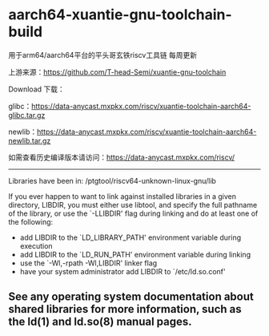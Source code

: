# aarch64-xuantie-gnu-toolchain-build

用于arm64/aarch64平台的平头哥玄铁riscv工具链 每周更新

上游来源：https://github.com/T-head-Semi/xuantie-gnu-toolchain


Download 下载：


glibc：https://data-anycast.mxpkx.com/riscv/xuantie-toolchain-aarch64-glibc.tar.gz

newlib：https://data-anycast.mxpkx.com/riscv/xuantie-toolchain-aarch64-newlib.tar.gz



如需查看历史编译版本请访问：https://data-anycast.mxpkx.com/riscv/


----------------------------------------------------------------------
Libraries have been in:
   /ptgtool/riscv64-unknown-linux-gnu/lib

If you ever happen to want to link against installed libraries
in a given directory, LIBDIR, you must either use libtool, and
specify the full pathname of the library, or use the `-LLIBDIR'
flag during linking and do at least one of the following:
   - add LIBDIR to the `LD_LIBRARY_PATH' environment variable
     during execution
   - add LIBDIR to the `LD_RUN_PATH' environment variable
     during linking
   - use the `-Wl,-rpath -Wl,LIBDIR' linker flag
   - have your system administrator add LIBDIR to `/etc/ld.so.conf'

See any operating system documentation about shared libraries for
more information, such as the ld(1) and ld.so(8) manual pages.
----------------------------------------------------------------------
